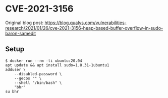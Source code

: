 # CVE-2021-3156

Original blog post: https://blog.qualys.com/vulnerabilities-research/2021/01/26/cve-2021-3156-heap-based-buffer-overflow-in-sudo-baron-samedit

## Setup

```shell
$ docker run --rm -ti ubuntu:20.04
apt update && apt install sudo=1.8.31-1ubuntu1
adduser \
    --disabled-password \
    --gecos "" \
    --shell "/bin/bash" \
    "bhr"
su bhr
```



## 
